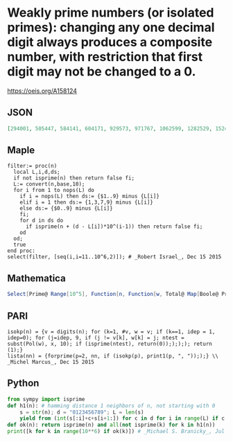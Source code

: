 # Weakly prime numbers \(or isolated primes\): changing any one decimal digit always produces a composite number, with restriction that first digit may not be changed to a 0\.
https://oeis.org/A158124
## JSON
```JSON
[294001, 505447, 584141, 604171, 929573, 971767, 1062599, 1282529, 1524181, 2017963, 2474431, 2690201, 3070663, 3085553, 3326489, 4393139, 5152507, 5285767, 5564453, 5575259, 5974249, 6173731, 6191371, 6236179, 6463267, 6712591, 7204777, 7469789, 7469797, 7810223]
```
## Maple
```Maple
filter:= proc(n)
  local L,i,d,ds;
  if not isprime(n) then return false fi;
  L:= convert(n,base,10);
  for i from 1 to nops(L) do
    if i = nops(L) then ds:= {$1..9} minus {L[i]}
    elif i = 1 then ds:= {1,3,7,9} minus {L[i]}
    else ds:= {$0..9} minus {L[i]}
    fi;
    for d in ds do
      if isprime(n + (d - L[i])*10^(i-1)) then return false fi;
    od
  od;
  true
end proc:
select(filter, [seq(i,i=11..10^6,2)]); # _Robert Israel_, Dec 15 2015
```
## Mathematica
```Mathematica
Select[Prime@ Range[10^5], Function[n, Function[w, Total@ Map[Boole@ PrimeQ@ # &, DeleteCases[#, n]] &@ Union@ Flatten@ Map[Function[d, FromDigits@ ReplacePart[w, d -> #] & /@ If[d == 1, #, Prepend[#, 0]] &@ Range@ 9], Range@ Length@ w] == 0]@ IntegerDigits@ n]] (* _Michael De Vlieger_, Dec 13 2016 *)
```
## PARI
```PARI
isokp(n) = {v = digits(n); for (k=1, #v, w = v; if (k==1, idep = 1, idep=0); for (j=idep, 9, if (j != v[k], w[k] = j; ntest = subst(Pol(w), x, 10); if (isprime(ntest), return(0));););); return (1);}
lista(nn) = {forprime(p=2, nn, if (isokp(p), print1(p, ", ")););} \\ _Michel Marcus_, Dec 15 2015
```
## Python
```Python
from sympy import isprime
def h1(n): # hamming distance 1 neighbors of n, not starting with 0
    s = str(n); d = "0123456789"; L = len(s)
    yield from (int(s[:i]+c+s[i+1:]) for c in d for i in range(L) if c!=s[i] and not (i==0 and c=="0"))
def ok(n): return isprime(n) and all(not isprime(k) for k in h1(n))
print([k for k in range(10**6) if ok(k)]) # _Michael S. Branicky_, Jul 31 2022
```
